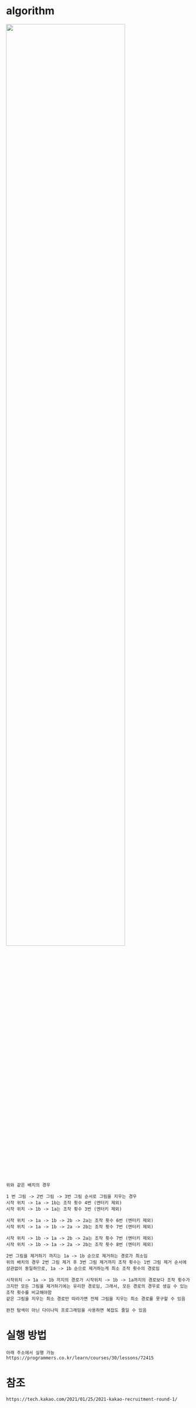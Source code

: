# algorithm

<img width="80%" src="https://user-images.githubusercontent.com/104915851/178111107-305ae5c6-5e15-4a8a-81a2-75d13580187f.jpg"/>

```
위와 같은 배치의 경우

1 번 그림 -> 2번 그림 -> 3번 그림 순서로 그림을 지우는 경우
시작 위치 -> 1a -> 1b는 조작 횟수 4번 (엔터키 제외)
시작 위치 -> 1b -> 1a는 조작 횟수 3번 (엔터키 제외)

시작 위치 -> 1a -> 1b -> 2b -> 2a는 조작 횟수 6번 (엔터키 제외)
시작 위치 -> 1a -> 1b -> 2a -> 2b는 조작 횟수 7번 (엔터키 제외)

시작 위치 -> 1b -> 1a -> 2b -> 2a는 조작 횟수 7번 (엔터키 제외)
시작 위치 -> 1b -> 1a -> 2a -> 2b는 조작 횟수 8번 (엔터키 제외)

2번 그림을 제거하기 까지는 1a -> 1b 순으로 제거하는 경로가 최소임
위의 배치의 경우 2번 그림 제거 후 3번 그림 제거까지 조작 횟수는 1번 그림 제거 순서에 상관없이 동일하므로, 1a -> 1b 순으로 제거하는게 최소 조작 횟수의 경로임

시작위치 -> 1a -> 1b 끼지의 경로가 시작위치 -> 1b -> 1a까지의 경로보다 조작 횟수가 크지만 모든 그림을 제거하기에는 유리한 경로임, 그래서, 모든 경로의 경우로 생길 수 있는 조작 횟수를 비교해야함
같은 그림을 지우는 최소 경로만 따라가면 전체 그림을 지우는 최소 경로를 못구할 수 있음

완전 탐색이 아닌 다이나믹 프로그래밍을 사용하면 복잡도 줄일 수 있음
```

# 실행 방법
```
아래 주소에서 실행 가능
https://programmers.co.kr/learn/courses/30/lessons/72415
```

# 참조
```
https://tech.kakao.com/2021/01/25/2021-kakao-recruitment-round-1/
```